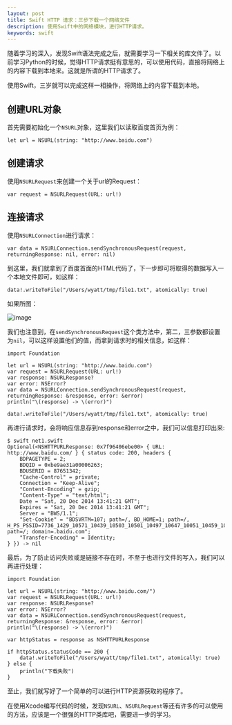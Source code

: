 ```yaml
---
layout: post
title: Swift HTTP 请求：三步下载一个网络文件
description: 使用Swift中的网络模块，进行HTTP请求。
keywords: swift
---
```

随着学习的深入，发现Swift语法完成之后，就需要学习一下相关的库文件了。以前学习Python的时候，觉得HTTP请求挺有意思的，可以使用代码，直接将网络上的内容下载到本地来。这就是所谓的HTTP请求了。

使用Swift，三岁就可以完成这样一相操作，将网络上的内容下载到本地。

## 创建URL对象

首先需要初始化一个`NSURL`对象，这里我们以读取百度首页为例：

```
let url = NSURL(string: "http://www.baidu.com")
```

## 创建请求

使用`NSURLRequest`来创建一个关于url的Request：

```
var request = NSURLRequest(URL: url!)
```

## 连接请求

使用`NSURLConnection`进行请求：

```
var data = NSURLConnection.sendSynchronousRequest(request, returningResponse: nil, error: nil)
```

到这里，我们就拿到了百度首面的HTML代码了，下一步即可将取得的数据写入一个本地文件即可，如这样：

```
data!.writeToFile("/Users/wyatt/tmp/file1.txt", atomically: true)
```

如果所图：

![image](http://ww3.sinaimg.cn/large/603daed6gw1engh3e39w4j20i10c1n1x.jpg)

我们也注意到，在`sendSynchronousRequest`这个类方法中，第二，三参数都设置为`nil`，可以这样设置他们的值，而拿到请求时的相关信息，如这样：

```
import Foundation

let url = NSURL(string: "http://www.baidu.com")
var request = NSURLRequest(URL: url!)
var response: NSURLResponse?
var error: NSError?
var data = NSURLConnection.sendSynchronousRequest(request, returningResponse: &response, error: &error)
println("\(response) -> \(error)")

data!.writeToFile("/Users/wyatt/tmp/file1.txt", atomically: true)
```

再进行请求时，会将响应信息存到response和error之中，我们可以信息打印出来:

```
$ swift net1.swift
Optional(<NSHTTPURLResponse: 0x7f96406ebe00> { URL: http://www.baidu.com/ } { status code: 200, headers {
    BDPAGETYPE = 2;
    BDQID = 0xbe9ae31a00006263;
    BDUSERID = 87651342;
    "Cache-Control" = private;
    Connection = "Keep-Alive";
    "Content-Encoding" = gzip;
    "Content-Type" = "text/html";
    Date = "Sat, 20 Dec 2014 13:41:21 GMT";
    Expires = "Sat, 20 Dec 2014 13:41:21 GMT";
    Server = "BWS/1.1";
    "Set-Cookie" = "BDSVRTM=107; path=/, BD_HOME=1; path=/, H_PS_PSSID=7736_1429_10571_10439_10503_10501_10497_10647_10051_10459_10065_10219_10687_10045_10355_10667_10597_10096_10657_10443_10699_10460_10403_10360_10626; path=/; domain=.baidu.com";
    "Transfer-Encoding" = Identity;
} }) -> nil
```

最后，为了防止访问失败或是链接不存在时，不至于也进行文件的写入，我们可以再进行处理：

```
import Foundation

let url = NSURL(string: "http://www.baidu.com/")
var request = NSURLRequest(URL: url!)
var response: NSURLResponse?
var error: NSError?
var data = NSURLConnection.sendSynchronousRequest(request, returningResponse: &response, error: &error)
println("\(response) -> \(error)")

var httpStatus = response as NSHTTPURLResponse

if httpStatus.statusCode == 200 {
    data!.writeToFile("/Users/wyatt/tmp/file1.txt", atomically: true)
} else {
    println("下载失败")
}
```

至止，我们就写好了一个简单的可以进行HTTP资源获取的程序了。

在使用Xcode编写代码的时候，发现`NSURL`、`NSURLRequest`等还有许多的可以使用的方法，应该是一个很强的HTTP类库吧，需要进一步的学习。


